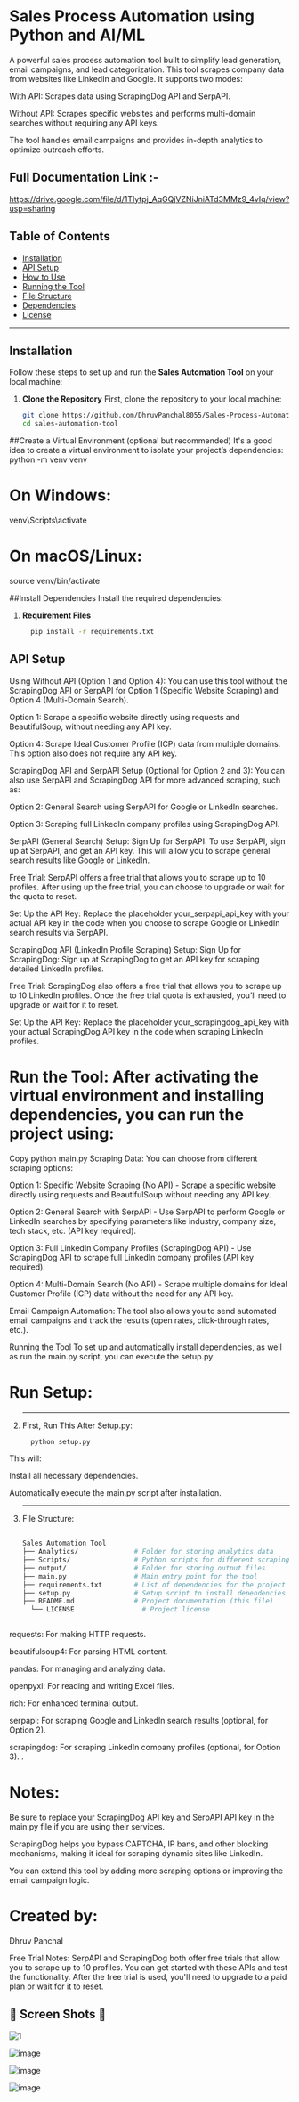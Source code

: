 # Sales Process Automation using Python and AI/ML

A powerful sales process automation tool built to simplify lead generation, email campaigns, and lead categorization. This tool scrapes company data from websites like LinkedIn and Google. It supports two modes:

With API: Scrapes data using ScrapingDog API and SerpAPI.

Without API: Scrapes specific websites and performs multi-domain searches without requiring any API keys.

The tool handles email campaigns and provides in-depth analytics to optimize outreach efforts.
## Full Documentation Link :-
https://drive.google.com/file/d/1TIytpj_AqGQjVZNiJniATd3MMz9_4vIq/view?usp=sharing

## Table of Contents
- [Installation](#installation)
- [API Setup](#api-setup)
- [How to Use](#how-to-use)
- [Running the Tool](#running-the-tool)
- [File Structure](#file-structure)
- [Dependencies](#dependencies)
- [License](#license)

---

## Installation

Follow these steps to set up and run the **Sales Automation Tool** on your local machine:

1. **Clone the Repository**
   First, clone the repository to your local machine:
   ```bash
   git clone https://github.com/DhruvPanchal8055/Sales-Process-Automation-.git
   cd sales-automation-tool
   
##Create a Virtual Environment (optional but recommended) It's a good idea to create a virtual environment to isolate your project’s dependencies:
python -m venv venv
# On Windows:
venv\Scripts\activate
# On macOS/Linux:
source venv/bin/activate

##Install Dependencies Install the required dependencies:

1. **Requirement Files**
   ```bash
     pip install -r requirements.txt

## API Setup

Using Without API (Option 1 and Option 4):
You can use this tool without the ScrapingDog API or SerpAPI for Option 1 (Specific Website Scraping) and Option 4 (Multi-Domain Search).

Option 1: Scrape a specific website directly using requests and BeautifulSoup, without needing any API key.

Option 4: Scrape Ideal Customer Profile (ICP) data from multiple domains. This option also does not require any API key.

ScrapingDog API and SerpAPI Setup (Optional for Option 2 and 3):
You can also use SerpAPI and ScrapingDog API for more advanced scraping, such as:

Option 2: General Search using SerpAPI for Google or LinkedIn searches.

Option 3: Scraping full LinkedIn company profiles using ScrapingDog API.

SerpAPI (General Search) Setup:
Sign Up for SerpAPI: To use SerpAPI, sign up at SerpAPI, and get an API key. This will allow you to scrape general search results like Google or LinkedIn.

Free Trial:
SerpAPI offers a free trial that allows you to scrape up to 10 profiles. After using up the free trial, you can choose to upgrade or wait for the quota to reset.

Set Up the API Key: Replace the placeholder your_serpapi_api_key with your actual API key in the code when you choose to scrape Google or LinkedIn search results via SerpAPI.

ScrapingDog API (LinkedIn Profile Scraping) Setup:
Sign Up for ScrapingDog: Sign up at ScrapingDog to get an API key for scraping detailed LinkedIn profiles.

Free Trial:
ScrapingDog also offers a free trial that allows you to scrape up to 10 LinkedIn profiles. Once the free trial quota is exhausted, you’ll need to upgrade or wait for it to reset.

Set Up the API Key: Replace the placeholder your_scrapingdog_api_key with your actual ScrapingDog API key in the code when scraping LinkedIn profiles.


# Run the Tool: After activating the virtual environment and installing dependencies, you can run the project using:


Copy
python main.py
Scraping Data:
You can choose from different scraping options:

Option 1: Specific Website Scraping (No API) - Scrape a specific website directly using requests and BeautifulSoup without needing any API key.

Option 2: General Search with SerpAPI - Use SerpAPI to perform Google or LinkedIn searches by specifying parameters like industry, company size, tech stack, etc. (API key required).

Option 3: Full LinkedIn Company Profiles (ScrapingDog API) - Use ScrapingDog API to scrape full LinkedIn company profiles (API key required).

Option 4: Multi-Domain Search (No API) - Scrape multiple domains for Ideal Customer Profile (ICP) data without the need for any API key.

Email Campaign Automation:
The tool also allows you to send automated email campaigns and track the results (open rates, click-through rates, etc.).

Running the Tool
To set up and automatically install dependencies, as well as run the main.py script, you can execute the setup.py:

# Run Setup:

2. ****
   First, Run This After Setup.py:
   ```bash
     python setup.py
This will:

Install all necessary dependencies.

Automatically execute the main.py script after installation.

3. ****
   File Structure:
   ```bash
     
   Sales Automation Tool
   ├── Analytics/              # Folder for storing analytics data
   ├── Scripts/                # Python scripts for different scraping modules
   ├── output/                 # Folder for storing output files
   ├── main.py                 # Main entry point for the tool
   ├── requirements.txt        # List of dependencies for the project
   ├── setup.py                # Setup script to install dependencies and run the tool
   ├── README.md               # Project documentation (this file)
     └── LICENSE                 # Project license
   


requests: For making HTTP requests.

beautifulsoup4: For parsing HTML content.

pandas: For managing and analyzing data.

openpyxl: For reading and writing Excel files.

rich: For enhanced terminal output.

serpapi: For scraping Google and LinkedIn search results (optional, for Option 2).

scrapingdog: For scraping LinkedIn company profiles (optional, for Option 3).
.

# Notes:
Be sure to replace your ScrapingDog API key and SerpAPI API key in the main.py file if you are using their services.

ScrapingDog helps you bypass CAPTCHA, IP bans, and other blocking mechanisms, making it ideal for scraping dynamic sites like LinkedIn.

You can extend this tool by adding more scraping options or improving the email campaign logic.

# Created by:
   Dhruv Panchal

Free Trial Notes:
SerpAPI and ScrapingDog both offer free trials that allow you to scrape up to 10 profiles. You can get started with these APIs and test the functionality. After the free trial is used, you'll need to upgrade to a paid plan or wait for it to reset.

## 📸 Screen Shots 📸
![1](https://github.com/user-attachments/assets/465f3cf5-aa6b-4274-b14f-c76eb69c97b9)

![image](https://github.com/user-attachments/assets/c88b38d8-86cf-4a90-a60b-9d763cccc1c3)

![image](https://github.com/user-attachments/assets/2e0be871-7e9a-4fd3-91d2-469310816acc)

![image](https://github.com/user-attachments/assets/dacb35b0-6bd6-480a-88ab-27dc338a045e)










